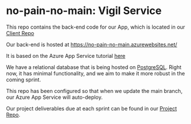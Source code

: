 # no-pain-no-main: Vigil Service


This repo contains the back-end code for our App, which is located
in our [Client Repo](https://github.com/calvin-cs262-fall2024-no-pain-no-main/Client)

Our back-end is hosted at https://no-pain-no-main.azurewebsites.net/

It is based on the Azure App Service tutorial [here](https://learn.microsoft.com/en-us/azure/app-service/quickstart-nodejs?tabs=linux&pivots=development-environment-cli)

We have a relational database that is being hosted on [PostgreSQL](https://www.postgresql.org/). Right now, it has minimal functionality, and we aim to make it more robust in the coming sprint.

This repo has been configured so that when we update the main branch, our Azure App Service will auto-deploy.

Our project deliverables due at each sprint can be found in our [Project Repo](https://github.com/calvin-cs262-fall2024-no-pain-no-main/Project).